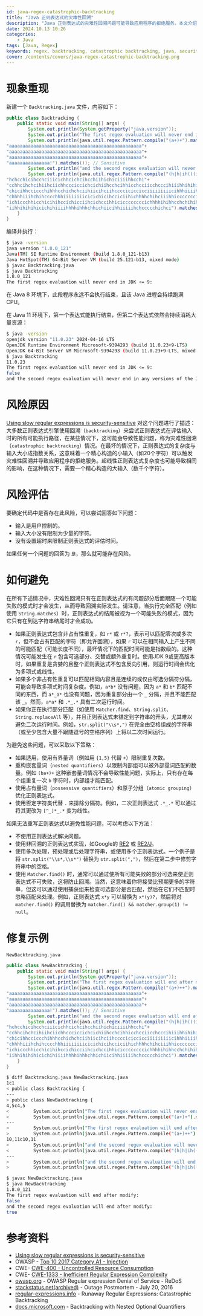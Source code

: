 ```yaml
---
id: java-regex-catastrophic-backtracking
title: "Java 正则表达式的灾难性回溯"
description: "Java 正则表达式的灾难性回溯问题可能导致应用程序的拒绝服务。本文介绍了如何重现、风险原因、风险评估、如何避免、修复示例等内容。"
date: 2024.10.13 10:26
categories:
    - Java
tags: [Java, Regex]
keywords: regex, backtracking, catastrophic backtracking, java, security, performance, denial of service, DoS, ReDoS, OWASP, CWE, S5852
cover: /contents/covers/java-regex-catastrophic-backtracking.png
---
```


# 现象重现

新建一个 `Backtracking.java` 文件，内容如下：

```java
public class Backtracking {
    public static void main(String[] args) {
        System.out.println(System.getProperty("java.version"));
        System.out.println("The first regex evaluation will never end in JDK <= 9:");
        System.out.println(java.util.regex.Pattern.compile("(a+)+").matcher(
"aaaaaaaaaaaaaaaaaaaaaaaaaaaaaaaaaaaaaaaaaaaaaaaaa"+
"aaaaaaaaaaaaaaaaaaaaaaaaaaaaaaaaaaaaaaaaaaaaaaaaa"+
"aaaaaaaaaaaaaaaaaaaaaaaaaaaaaaaaaaaaaaaaaaaaaaaaa"+
"aaaaaaaaaaaaaaa!").matches()); // Sensitive
        System.out.println("and the second regex evaluation will never end in any versions of the JDK:");
        System.out.println(java.util.regex.Pattern.compile("(h|h|ih(((i|a|c|c|a|i|i|j|b|a|i|b|a|a|j))+h)ahbfhba|c|i)*").matcher(
"hchcchicihcchciiicichhcichcihcchiihichiciiiihhcchi"+
"cchhcihchcihiihciichhccciccichcichiihcchcihhicchcciicchcccihiiihhihihihi"+
"chicihhcciccchihhhcchichchciihiicihciihcccciciccicciiiiiiiiicihhhiiiihchccch"+
"chhhhiiihchihcccchhhiiiiiiiicicichicihcciciihichhhhchihciiihhiccccccciciihh"+
"ichiccchhicchicihihccichicciihcichccihhiciccccccccichhhhihihhcchchihih"+
"iihhihihihicichihiiiihhhhihhhchhichiicihhiiiiihchccccchichci").matches()); // Sensitive
    }
}
```

编译并执行：

```bash
$ java -version
java version "1.8.0_121"
Java(TM) SE Runtime Environment (build 1.8.0_121-b13)
Java HotSpot(TM) 64-Bit Server VM (build 25.121-b13, mixed mode)
$ javac Backtracking.java
$ java Backtracking
1.8.0_121
The first regex evaluation will never end in JDK <= 9:
```

在 Java 8 环境下，此段程序永远不会执行结束，且该 Java 进程会持续跑满 CPU。

在 Java 11 环境下，第一个表达式能执行结束，但第二个表达式依然会持续消耗大量资源：

```bash
$ java -version
openjdk version "11.0.23" 2024-04-16 LTS
OpenJDK Runtime Environment Microsoft-9394293 (build 11.0.23+9-LTS)
OpenJDK 64-Bit Server VM Microsoft-9394293 (build 11.0.23+9-LTS, mixed mode, sharing)
$ java Backtracking
11.0.23
The first regex evaluation will never end in JDK <= 9:
false
and the second regex evaluation will never end in any versions of the JDK:
```

# 风险原因

[Using slow regular expressions is security-sensitive](https://next.sonarqube.com/sonarqube/coding_rules?open=java%3AS5852&rule_key=java%3AS5852) 对这个问题进行了描述：大多数正则表达式引擎使用回溯（`backtracking`）来尝试正则表达式在评估输入时的所有可能执行路径，在某些情况下，这可能会导致性能问题，称为灾难性回溯（`catastrophic backtracking`）情况。在最坏的情况下，正则表达式的复杂度与输入大小成指数关系，这意味着一个精心构造的小输入（如20个字符）可以触发灾难性回溯并导致应用程序的拒绝服务。超线性正则表达式复杂度也可能导致相同的影响，在这种情况下，需要一个精心构造的大输入（数千个字符）。

# 风险评估

要确定代码中是否存在此风险，可以尝试回答如下问题：

- 输入是用户控制的。
- 输入大小没有限制为少量的字符。
- 没有设置超时来限制正则表达式的评估时间。

如果任何一个问题的回答为 `是`，那么就可能存在风险。

# 如何避免

在所有下述情况中，灾难性回溯只有在正则表达式的有问题部分后面跟随一个可能失败的模式时才会发生，从而导致回溯实际发生。请注意，当执行完全匹配（例如使用 `String.matches`）时，正则表达式的结尾被视为一个可能失败的模式，因为它只有在到达字符串结尾时才会成功。

- 如果正则表达式包含非占有性重复，如 `r*` 或 `r*?`，表示可以匹配零次或多次 `r`，但不会占有匹配的字符（即允许回溯），如果 `r` 可以在相同输入上产生不同的可能匹配（可能长度不同），最坏情况下的匹配时间可能是指数级的。这种情况可能发生在 `r` 包含可选部分、交替或额外重复时。使用JDK 9或更高版本时，如果重复是贪婪的且整个正则表达式不包含反向引用，则运行时间会优化为多项式或线性。
- 如果多个非占有性重复可以匹配相同内容且是连续的或仅由可选分隔符分隔，可能会导致多项式时间复杂度。例如，`a*b*` 没有问题，因为 `a*` 和 `b*` 匹配不同的东西，而 `a*_a*` 也没有问题，因为重复部分由一个 `_` 分隔，并且不能匹配该 `_`。然而，`a*a*` 和 `.*_.*` 具有二次运行时间。
- 如果你正在执行部分匹配（如使用 `Matcher.find`、`String.split`、`String.replaceAll` 等），并且正则表达式未锚定到字符串的开头，尤其难以避免二次运行时间。例如，`str.split("\\s*,")` 在完全由空格组成的字符串（或至少包含大量不跟随逗号的空格序列）上将以二次时间运行。

为避免这些问题，可以采取以下策略：

- 如果适用，使用有界量词（例如用 `{1,5}` 代替 `+`）限制重复次数。
- 重构嵌套量词（`nested quantifiers`）以限制内部组可以被外部量词匹配的数量。例如 `(ba+)+` 这种嵌套量词情况不会导致性能问题，实际上，只有存在每个组重复一次 `b` 字符时，内部组才能匹配。
- 使用占有量词（`possessive quantifiers`）和原子分组（`atomic grouping`）优化正则表达式。
- 使用否定字符类代替 `.` 来排除分隔符。例如，二次正则表达式 `.*_.*` 可以通过将其更改为 `[^_]*_.*` 变为线性。

如果无法重写正则表达式以避免性能问题，可以考虑以下方法：

- 不使用正则表达式解决问题。
- 使用非回溯的正则表达式实现，如Google的 [RE2](https://github.com/google/re2) 或 [RE2/J](https://github.com/google/re2j)。
- 使用多次处理，预处理或后处理字符串，或使用多个正则表达式。一个例子是将 `str.split("\\s*,\\s*")` 替换为 `str.split(",")`，然后在第二步中修剪字符串中的空格。
- 使用 `Matcher.find()` 时，通常可以通过使所有可能失败的部分可选来使正则表达式不可失败，这将防止回溯。当然，这意味着你将接受比预期更多的字符串，但这可以通过使用捕获组来检查可选部分是否匹配，然后在它们不匹配时忽略匹配来处理。例如，正则表达式 `x*y` 可以替换为 `x*(y)?`，然后将对 `matcher.find()` 的调用替换为 `matcher.find() && matcher.group(1) != null`。

# 修复示例

`NewBacktracking.java`

```java
public class NewBacktracking {
    public static void main(String[] args) {
        System.out.println(System.getProperty("java.version"));
        System.out.println("The first regex evaluation will end after modify:");
        System.out.println(java.util.regex.Pattern.compile("(a+)++").matcher(
"aaaaaaaaaaaaaaaaaaaaaaaaaaaaaaaaaaaaaaaaaaaaaaaaa"+
"aaaaaaaaaaaaaaaaaaaaaaaaaaaaaaaaaaaaaaaaaaaaaaaaa"+
"aaaaaaaaaaaaaaaaaaaaaaaaaaaaaaaaaaaaaaaaaaaaaaaaa"+
"aaaaaaaaaaaaaaa!").matches()); // Sensitive
        System.out.println("and the second regex evaluation will end after modify:");
        System.out.println(java.util.regex.Pattern.compile("(h|h|ih(((i|a|c|c|a|i|i|j|b|a|i|b|a|a|j))++h)ahbfhba|c|i)*").matcher(
"hchcchicihcchciiicichhcichcihcchiihichiciiiihhcchi"+
"cchhcihchcihiihciichhccciccichcichiihcchcihhicchcciicchcccihiiihhihihihi"+
"chicihhcciccchihhhcchichchciihiicihciihcccciciccicciiiiiiiiicihhhiiiihchccch"+
"chhhhiiihchihcccchhhiiiiiiiicicichicihcciciihichhhhchihciiihhiccccccciciihh"+
"ichiccchhicchicihihccichicciihcichccihhiciccccccccichhhhihihhcchchihih"+
"iihhihihihicichihiiiihhhhihhhchhichiicihhiiiiihchccccchichci").matches()); // Sensitive
    }
}
```

```bash
$ diff Backtracking.java NewBacktracking.java
1c1
< public class Backtracking {
---
> public class NewBacktracking {
4,5c4,5
<         System.out.println("The first regex evaluation will never end in JDK <= 9:");
<         System.out.println(java.util.regex.Pattern.compile("(a+)+").matcher(
---
>         System.out.println("The first regex evaluation will end after modify:");
>         System.out.println(java.util.regex.Pattern.compile("(a+)++").matcher(
10,11c10,11
<         System.out.println("and the second regex evaluation will never end in any versions of the JDK:");
<         System.out.println(java.util.regex.Pattern.compile("(h|h|ih(((i|a|c|c|a|i|i|j|b|a|i|b|a|a|j))+h)ahbfhba|c|i)*").matcher(
---
>         System.out.println("and the second regex evaluation will end after modify:");
>         System.out.println(java.util.regex.Pattern.compile("(h|h|ih(((i|a|c|c|a|i|i|j|b|a|i|b|a|a|j))++h)ahbfhba|c|i)*").matcher(
```

```bash
$ javac NewBacktracking.java
$ java NewBacktracking
1.8.0_121
The first regex evaluation will end after modify:
false
and the second regex evaluation will end after modify:
true
```

# 参考资料

- [Using slow regular expressions is security-sensitive](https://next.sonarqube.com/sonarqube/coding_rules?open=java%3AS5852&rule_key=java%3AS5852)
- OWASP - [Top 10 2017 Category A1 - Injection](https://owasp.org/www-project-top-ten/2017/A1_2017-Injection)
- CWE- [CWE-400 - Uncontrolled Resource Consumption](https://cwe.mitre.org/data/definitions/400)
- CWE- [CWE-1333 - Inefficient Regular Expression Complexity](https://cwe.mitre.org/data/definitions/1333)
- [owasp.org](https://owasp.org/www-community/attacks/Regular_expression_Denial_of_Service_-_ReDoS) - OWASP Regular expression Denial of Service - ReDoS
- [stackstatus.net(archived)](https://web.archive.org/web/20220506215733/https://stackstatus.net/post/147710624694/outage-postmortem-july-20-2016) - Outage Postmortem - July 20, 2016
- [regular-expressions.info](https://www.regular-expressions.info/catastrophic.html) - Runaway Regular Expressions: Catastrophic Backtracking
- [docs.microsoft.com](https://docs.microsoft.com/en-us/dotnet/standard/base-types/backtracking-in-regular-expressions#backtracking-with-nested-optional-quantifiers) - Backtracking with Nested Optional Quantifiers
